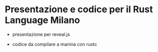 # Presentazione e codice per il Rust Language Milano

* presentazione per reveal.js

* codice da compilare a manina con rustc 

